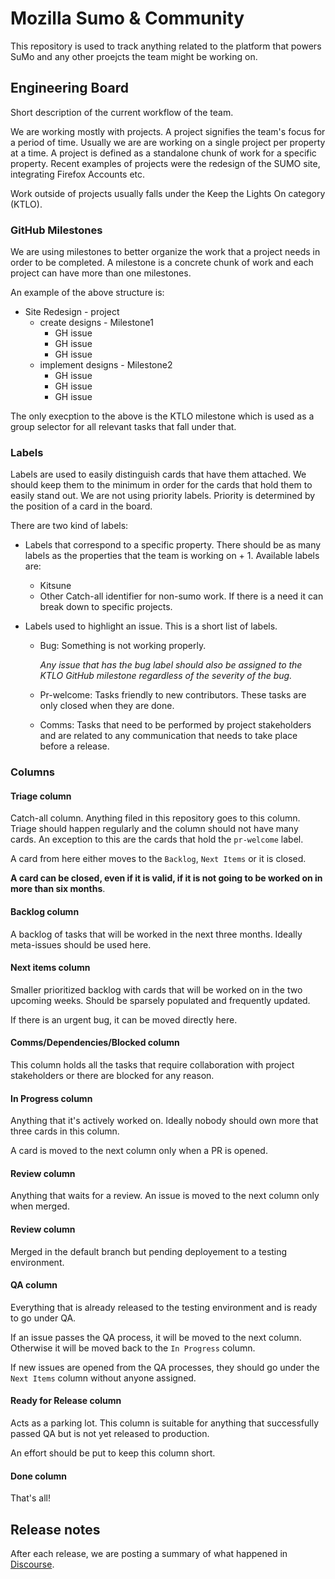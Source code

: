 # Mozilla Sumo & Community

This repository is used to track anything related to the platform that powers SuMo and any other proejcts the team might be working on.

## Engineering Board

Short description of the current workflow of the team.

We are working mostly with projects. A project signifies the team's focus for a period of time. Usually we are are working on a single project per property at a time.
A project is defined as a standalone chunk of work for a specific property. Recent examples of projects were the redesign of the SUMO site, integrating Firefox Accounts etc.

Work outside of projects usually falls under the Keep the Lights On category (KTLO).

### GitHub Milestones

We are using milestones to better organize the work that a project needs in order to be completed. A milestone is a concrete chunk of work and each project can have more than one milestones.

An example of the above structure is:

- Site Redesign - project
  - create designs - Milestone1
    - GH issue
    - GH issue
    - GH issue
  - implement designs - Milestone2
    - GH issue
    - GH issue
    - GH issue

The only execption to the above is the KTLO milestone which is used as a group selector for all relevant tasks that fall under that.

### Labels

Labels are used to easily distinguish cards that have them attached. We should keep them to the minimum in order for the cards that hold them to easily stand out.
We are not using priority labels. Priority is determined by the position of a card in the board.

There are two kind of labels:

- Labels that correspond to a specific property. There should be as many labels as the properties that the team is working on + 1. Available labels are:

  - Kitsune
  - Other
    Catch-all identifier for non-sumo work. If there is a need it can break down to specific projects.

- Labels used to highlight an issue. This is a short list of labels.

  - Bug:
    Something is not working properly.

    _Any issue that has the bug label should also be assigned to the KTLO GitHub milestone regardless of the severity of the bug._

  - Pr-welcome:
    Tasks friendly to new contributors. These tasks are only closed when they are done.

  - Comms:
    Tasks that need to be performed by project stakeholders and are related to any communication that needs to take place before a release.

### Columns

#### Triage column

Catch-all column. Anything filed in this repository goes to this column.
Triage should happen regularly and the column should not have many cards.
An exception to this are the cards that hold the `pr-welcome` label.

A card from here either moves to the `Backlog`, `Next Items` or it is closed.

**A card can be closed, even if it is valid, if it is not going to be worked on in more than six months**.

#### Backlog column

A backlog of tasks that will be worked in the next three months.
Ideally meta-issues should be used here.

#### Next items column

Smaller prioritized backlog with cards that will be worked on in the two upcoming weeks. Should be sparsely populated and frequently updated.

If there is an urgent bug, it can be moved directly here.

#### Comms/Dependencies/Blocked column

This column holds all the tasks that require collaboration with project stakeholders or there are blocked for any reason.

#### In Progress column

Anything that it's actively worked on.
Ideally nobody should own more that three cards in this column.

A card is moved to the next column only when a PR is opened.

#### Review column

Anything that waits for a review. An issue is moved to the next column only when merged.

#### Review column

Merged in the default branch but pending deployement to a testing environment. 

#### QA column

Everything that is already released to the testing environment and is ready to go under QA.

If an issue passes the QA process, it will be moved to the next column.
Otherwise it will be moved back to the `In Progress` column.

If new issues are opened from the QA processes, they should go under the `Next Items` column without anyone assigned.

#### Ready for Release column

Acts as a parking lot. This column is suitable for anything that successfully passed QA but is not yet released to production.

An effort should be put to keep this column short.

#### Done column

That's all!

## Release notes

After each release, we are posting a summary of what happened in [Discourse](https://discourse.mozilla.org/c/sumo/22).
